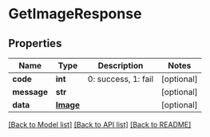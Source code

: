 # GetImageResponse

## Properties
Name | Type | Description | Notes
------------ | ------------- | ------------- | -------------
**code** | **int** | 0: success, 1: fail | [optional] 
**message** | **str** |  | [optional] 
**data** | [**Image**](Image.md) |  | [optional] 

[[Back to Model list]](../README.md#documentation-for-models) [[Back to API list]](../README.md#documentation-for-api-endpoints) [[Back to README]](../README.md)



